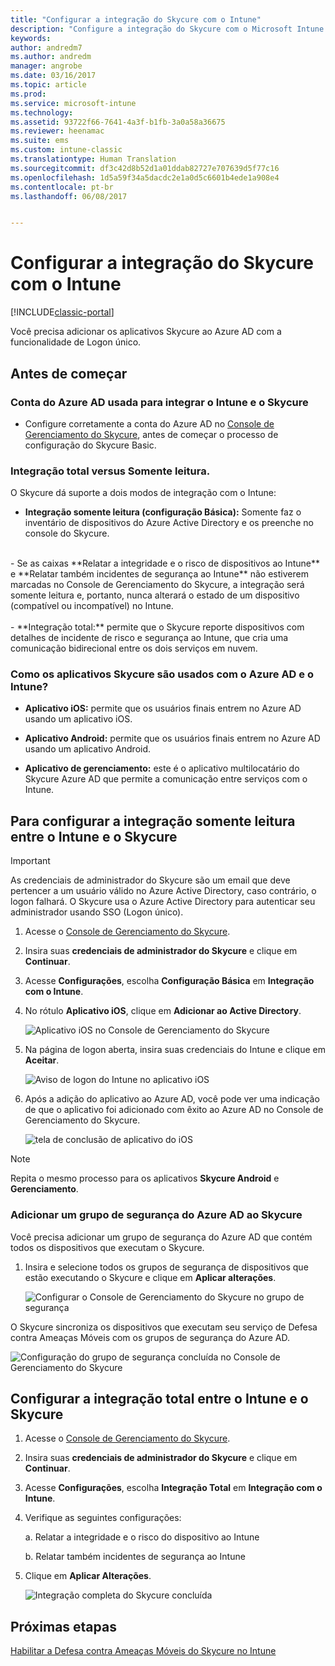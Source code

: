 ```yaml
---
title: "Configurar a integração do Skycure com o Intune"
description: "Configure a integração do Skycure com o Microsoft Intune."
keywords: 
author: andredm7
ms.author: andredm
manager: angrobe
ms.date: 03/16/2017
ms.topic: article
ms.prod: 
ms.service: microsoft-intune
ms.technology: 
ms.assetid: 93722f66-7641-4a3f-b1fb-3a0a58a36675
ms.reviewer: heenamac
ms.suite: ems
ms.custom: intune-classic
ms.translationtype: Human Translation
ms.sourcegitcommit: df3c42d8b52d1a01ddab82727e707639d5f77c16
ms.openlocfilehash: 1d5a59f34a5dacdc2e1a0d5c6601b4ede1a908e4
ms.contentlocale: pt-br
ms.lasthandoff: 06/08/2017


---
```


# <a name="set-up-the-skycure-integration-with-intune"></a>Configurar a integração do Skycure com o Intune

[!INCLUDE[classic-portal](../includes/classic-portal.md)]

Você precisa adicionar os aplicativos Skycure ao Azure AD com a funcionalidade de Logon único.

## <a name="before-you-begin"></a>Antes de começar

### <a name="azure-ad-account-used-to-integrate-intune-and-skycure"></a>Conta do Azure AD usada para integrar o Intune e o Skycure

-   Configure corretamente a conta do Azure AD no [Console de Gerenciamento do Skycure](https://aad.skycure.com), antes de começar o processo de configuração do Skycure Basic.

### <a name="full-integration-vs-read-only"></a>Integração total versus Somente leitura.

O Skycure dá suporte a dois modos de integração com o Intune:

-   **Integração somente leitura (configuração Básica):** Somente faz o inventário de dispositivos do Azure Active Directory e os preenche no console do Skycure.
<br>
    -   Se as caixas **Relatar a integridade e o risco de dispositivos ao Intune** e **Relatar também incidentes de segurança ao Intune** não estiverem marcadas no Console de Gerenciamento do Skycure, a integração será somente leitura e, portanto, nunca alterará o estado de um dispositivo (compatível ou incompatível) no Intune.
<br></br>
-   **Integração total:** permite que o Skycure reporte dispositivos com detalhes de incidente de risco e segurança ao Intune, que cria uma comunicação bidirecional entre os dois serviços em nuvem.

### <a name="how-the-skycure-apps-are-used-with-azure-ad-and-intune"></a>Como os aplicativos Skycure são usados com o Azure AD e o Intune?

-   **Aplicativo iOS:** permite que os usuários finais entrem no Azure AD usando um aplicativo iOS.

-   **Aplicativo Android:** permite que os usuários finais entrem no Azure AD usando um aplicativo Android.

-   **Aplicativo de gerenciamento:** este é o aplicativo multilocatário do Skycure Azure AD que permite a comunicação entre serviços com o Intune.

## <a name="to-set-up-the-read-only-integration-between-intune-and-skycure"></a>Para configurar a integração somente leitura entre o Intune e o Skycure

> [!IMPORTANT]
> As credenciais de administrador do Skycure são um email que deve pertencer a um usuário válido no Azure Active Directory, caso contrário, o logon falhará. O Skycure usa o Azure Active Directory para autenticar seu administrador usando SSO (Logon único).

1.  Acesse o [Console de Gerenciamento do Skycure](https://aad.skycure.com).

2.  Insira suas **credenciais de administrador do Skycure** e clique em **Continuar**.

3.  Acesse **Configurações**, escolha **Configuração Básica** em **Integração com o Intune**.

4.  No rótulo **Aplicativo iOS**, clique em **Adicionar ao Active Directory**.

    ![Aplicativo iOS no Console de Gerenciamento do Skycure](../media/mtp/skycure-setup-1.png)

5.  Na página de logon aberta, insira suas credenciais do Intune e clique em **Aceitar**.

    ![Aviso de logon do Intune no aplicativo iOS](../media/mtp/skycure-setup-2.png)

6.  Após a adição do aplicativo ao Azure AD, você pode ver uma indicação de que o aplicativo foi adicionado com êxito ao Azure AD no Console de Gerenciamento do Skycure.

    ![tela de conclusão de aplicativo do iOS](../media/mtp/skycure-setup-3.png)

> [!NOTE]
> Repita o mesmo processo para os aplicativos **Skycure Android** e **Gerenciamento**.

### <a name="add-an-azure-ad-security-group-into-skycure"></a>Adicionar um grupo de segurança do Azure AD ao Skycure

Você precisa adicionar um grupo de segurança do Azure AD que contém todos os dispositivos que executam o Skycure.

1.  Insira e selecione todos os grupos de segurança de dispositivos que estão executando o Skycure e clique em **Aplicar alterações**.

    ![Configurar o Console de Gerenciamento do Skycure no grupo de segurança](../media/mtp/skycure-setup-4.png)

O Skycure sincroniza os dispositivos que executam seu serviço de Defesa contra Ameaças Móveis com os grupos de segurança do Azure AD.

![Configuração do grupo de segurança concluída no Console de Gerenciamento do Skycure](../media/mtp/skycure-setup-5.png)

## <a name="set-up-the-full-integration-between-intune-and-skycure"></a>Configurar a integração total entre o Intune e o Skycure

1.  Acesse o [Console de Gerenciamento do Skycure](https://aad.skycure.com).

2.  Insira suas **credenciais de administrador do Skycure** e clique em **Continuar**.

3.  Acesse **Configurações**, escolha **Integração Total** em **Integração com o Intune**.

4.  Verifique as seguintes configurações:

    a.  Relatar a integridade e o risco do dispositivo ao Intune

    b.  Relatar também incidentes de segurança ao Intune

5.  Clique em **Aplicar Alterações**.

    ![Integração completa do Skycure concluída](../media/mtp/skycure-setup-6.png)

## <a name="next-steps"></a>Próximas etapas

[Habilitar a Defesa contra Ameaças Móveis do Skycure no Intune](/intune-classic/deploy-use/enable-skycure-mobile-threat-defense-in-intune)

